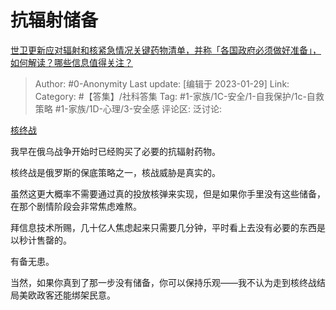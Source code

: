 # 抗辐射储备
[世卫更新应对辐射和核紧急情况关键药物清单，并称「各国政府必须做好准备」，如何解读？哪些信息值得关注？](https://www.zhihu.com/question/580985910/answer/2864890345)

> Author: #0-Anonymity
> Last update: [编辑于 2023-01-29]
> Link:
> Category: #【答集】/社科答集
> Tag: #1-家族/1C-安全/1-自我保护/1c-自救策略 #1-家族/1D-心理/3-安全感
> 评论区:
> 泛讨论:

[核终战](https://zhuanlan.zhihu.com/p/484578437)

我早在俄乌战争开始时已经购买了必要的抗辐射药物。

核终战是俄罗斯的保底策略之一，核战威胁是真实的。

虽然这更大概率不需要通过真的投放核弹来实现，但是如果你手里没有这些储备，在那个剧情阶段会非常焦虑难熬。

拜信息技术所赐，几十亿人焦虑起来只需要几分钟，平时看上去没有必要的东西是以秒计售罄的。

有备无患。

当然，如果你真到了那一步没有储备，你可以保持乐观——我不认为走到核终战结局美欧政客还能绑架民意。
